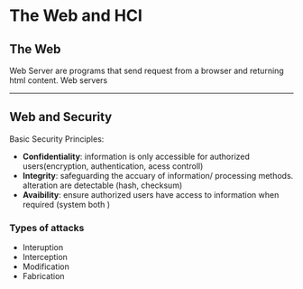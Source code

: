 # The Web and HCI

## The Web

Web Server are programs that send request from a browser and returning html content. Web servers

---

## Web and Security

Basic Security Principles:

- __Confidentiality__: information is only accessible for authorized users(encryption, authentication, acess controll)
- __Integrity__: safeguarding the accuary of information/ processing methods. alteration are detectable (hash, checksum)
- __Avaibility__: ensure authorized users have access to information when required (system both )

### Types of attacks

- Interuption
- Interception
- Modification
- Fabrication
